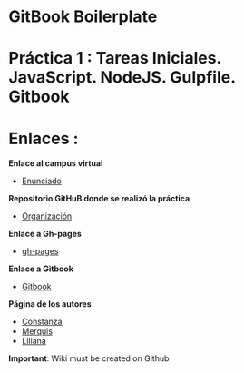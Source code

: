 # GitBook Boilerplate

# Práctica 1 : Tareas Iniciales. JavaScript. NodeJS. Gulpfile. Gitbook

# Enlaces :

**Enlace al campus virtual**

* [Enunciado](https://crguezl.github.io/ull-esit-1617/practicas/practicagitbook.html)

**Repositorio GitHuB donde se realizó la práctica**

* [Organización](https://github.com/ULL-ESIT-SYTW-1617/tareas-iniciales-merquililycony)

**Enlace a Gh-pages**

* [gh-pages](https://ull-esit-sytw-1617.github.io/tareas-iniciales-merquililycony/)

**Enlace a Gitbook**
* [Gitbook](https://edna.gitbooks.io/practica-1/content/)

**Página de los autores**

* [Constanza](http://alu0100673647.github.io)
* [Merquis](http://merquis.github.io)
* [Liliana](https://alu0100762846.github.io/alu0100762846.gtihub.io/)



__Important__: Wiki must be created on Github
